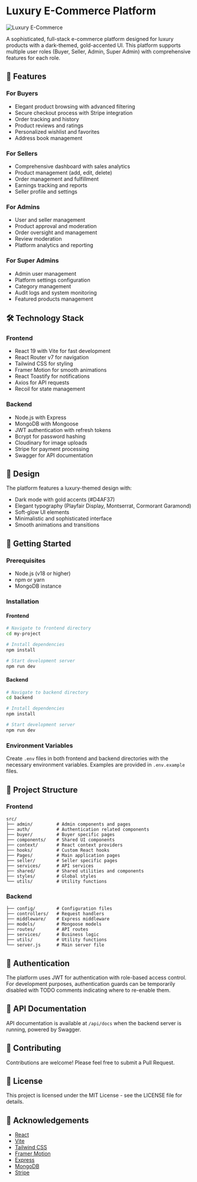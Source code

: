 # Luxury E-Commerce Platform

![Luxury E-Commerce](https://via.placeholder.com/800x400?text=Luxury+E-Commerce+Platform)

A sophisticated, full-stack e-commerce platform designed for luxury products with a dark-themed, gold-accented UI. This platform supports multiple user roles (Buyer, Seller, Admin, Super Admin) with comprehensive features for each role.

## 🌟 Features

### For Buyers
- Elegant product browsing with advanced filtering
- Secure checkout process with Stripe integration
- Order tracking and history
- Product reviews and ratings
- Personalized wishlist and favorites
- Address book management

### For Sellers
- Comprehensive dashboard with sales analytics
- Product management (add, edit, delete)
- Order management and fulfillment
- Earnings tracking and reports
- Seller profile and settings

### For Admins
- User and seller management
- Product approval and moderation
- Order oversight and management
- Review moderation
- Platform analytics and reporting

### For Super Admins
- Admin user management
- Platform settings configuration
- Category management
- Audit logs and system monitoring
- Featured products management

## 🛠️ Technology Stack

### Frontend
- React 19 with Vite for fast development
- React Router v7 for navigation
- Tailwind CSS for styling
- Framer Motion for smooth animations
- React Toastify for notifications
- Axios for API requests
- Recoil for state management

### Backend
- Node.js with Express
- MongoDB with Mongoose
- JWT authentication with refresh tokens
- Bcrypt for password hashing
- Cloudinary for image uploads
- Stripe for payment processing
- Swagger for API documentation

## 🎨 Design

The platform features a luxury-themed design with:
- Dark mode with gold accents (#D4AF37)
- Elegant typography (Playfair Display, Montserrat, Cormorant Garamond)
- Soft-glow UI elements
- Minimalistic and sophisticated interface
- Smooth animations and transitions

## 🚀 Getting Started

### Prerequisites
- Node.js (v18 or higher)
- npm or yarn
- MongoDB instance

### Installation

#### Frontend
```bash
# Navigate to frontend directory
cd my-project

# Install dependencies
npm install

# Start development server
npm run dev
```

#### Backend
```bash
# Navigate to backend directory
cd backend

# Install dependencies
npm install

# Start development server
npm run dev
```

### Environment Variables

Create `.env` files in both frontend and backend directories with the necessary environment variables. Examples are provided in `.env.example` files.

## 📁 Project Structure

### Frontend
```
src/
├── admin/         # Admin components and pages
├── auth/          # Authentication related components
├── buyer/         # Buyer specific pages
├── components/    # Shared UI components
├── context/       # React context providers
├── hooks/         # Custom React hooks
├── Pages/         # Main application pages
├── seller/        # Seller specific pages
├── services/      # API services
├── shared/        # Shared utilities and components
├── styles/        # Global styles
└── utils/         # Utility functions
```

### Backend
```
├── config/        # Configuration files
├── controllers/   # Request handlers
├── middleware/    # Express middleware
├── models/        # Mongoose models
├── routes/        # API routes
├── services/      # Business logic
├── utils/         # Utility functions
└── server.js      # Main server file
```

## 🔐 Authentication

The platform uses JWT for authentication with role-based access control. For development purposes, authentication guards can be temporarily disabled with TODO comments indicating where to re-enable them.

## 📝 API Documentation

API documentation is available at `/api/docs` when the backend server is running, powered by Swagger.

## 🤝 Contributing

Contributions are welcome! Please feel free to submit a Pull Request.

## 📄 License

This project is licensed under the MIT License - see the LICENSE file for details.

## 🙏 Acknowledgements

- [React](https://reactjs.org/)
- [Vite](https://vitejs.dev/)
- [Tailwind CSS](https://tailwindcss.com/)
- [Framer Motion](https://www.framer.com/motion/)
- [Express](https://expressjs.com/)
- [MongoDB](https://www.mongodb.com/)
- [Stripe](https://stripe.com/)
